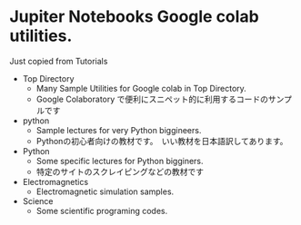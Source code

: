 # Jupiter Notebooks Google colab utilities.
Just copied from Tutorials

* Top Directory
  * Many Sample Utilities for Google colab in Top Directory.
  * Google Colaboratory で便利にスニペット的に利用するコードのサンプルです
* python
  * Sample lectures for very Python biggineers.  
  * Pythonの初心者向けの教材です。　いい教材を日本語訳してあります。
* Python
  * Some specific lectures for Python bigginers.
  * 特定のサイトのスクレイピングなどの教材です
* Electromagnetics
  * Electromagnetic simulation samples.
* Science
  * Some scientific programing codes.

